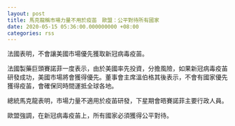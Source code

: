 ```yaml
---
layout: post
title: 馬克龍稱市場力量不用於疫苖　歐盟：公平對待所有國家
date: 2020-05-15 05:36:00.000000000 +08:00
categories: rss
---
```


法國表明，不會讓美國市場優先獲取新冠病毒疫苖。

法國製藥巨頭賽諾菲一度表示，由於美國率先投資，分擔風險，如果新冠病毒疫苖研發成功，美國市場將會獲得優先。董事會主席溫伯格其後表示，不會有國家優先獲得疫苖，會確保同時間運抵全球各地。

總統馬克龍表明，市場力量不適用於疫苖研發，下星期會晤賽諾菲主要行政人員。

歐盟強調，在新冠病毒疫苖上，所有國家必須獲得公平對待。
